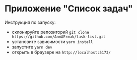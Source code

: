 # Приложение "Список задач"

Инструкция по запуску:

- склонируйте репозиторий `git clone https://github.com/AnnAErmak/task-list.git`
- установите зависимости `yarn install`
- запустите `yarn dev `
- открыть в браузере на `http://localhost:5173/`

